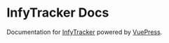 # InfyTracker Docs

Documentation for [InfyTracker](http://labs.infyom.com/infy-tracker/) powered by [VuePress](https://vuepress.vuejs.org/).